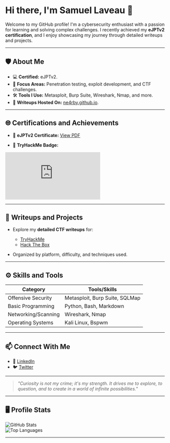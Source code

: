 # Hi there, I'm Samuel Laveau 👋  

Welcome to my GitHub profile! I'm a cybersecurity enthusiast with a passion for learning and solving complex challenges. I recently achieved my **eJPTv2 certification**, and I enjoy showcasing my journey through detailed writeups and projects.  

---

## 🛡️ About Me  
- 💻 **Certified:** eJPTv2.  
- 🎯 **Focus Areas:** Penetration testing, exploit development, and CTF challenges.  
- 🛠️ **Tools I Use:** Metasploit, Burp Suite, Wireshark, Nmap, and more.  
- 📘 **Writeups Hosted On:** [ne4rby.github.io](https://ne4rby.github.io).  

---

## 🌐 Certifications and Achievements  
- 🏅 **eJPTv2 Certificate:** [View PDF](https://certs.ine.com/b2678158-1158-460a-b1ab-daea02c34b77#acc.wNMqDc73)    

- 🧩 **TryHackMe Badge:**  
<iframe src="https://tryhackme.com/api/v2/badges/public-profile?userPublicId=3714931" style='border:none;'></iframe>


---

## 🔗 Writeups and Projects  
- Explore my **detailed CTF writeups** for:  
  - [TryHackMe](https://ne4rby.github.io/categories/tryhackme/)  
  - [Hack The Box](https://ne4rby.github.io/categories/hackthebox/)  

- Organized by platform, difficulty, and techniques used.  

---

## ⚙️ Skills and Tools  
| Category              | Tools/Skills                          |  
|-----------------------|---------------------------------------|  
| Offensive Security    | Metasploit, Burp Suite, SQLMap        |  
| Basic Programming     | Python, Bash, Markdown               |  
| Networking/Scanning   | Wireshark, Nmap                      |  
| Operating Systems     | Kali Linux, Bspwm                    |  

---

## 📫 Connect With Me  
- 💼 [LinkedIn](#) 
- 🐦 [Twitter](#) 

---

> *"Curiosity is not my crime; it's my strength. It drives me to explore, to question, and to create in a world of infinite possibilities."*  

---

## 🖥️ Profile Stats  
![GitHub Stats](https://github-readme-stats.vercel.app/api?username=Ne4rby&show_icons=true&theme=radical)  
![Top Languages](https://github-readme-stats.vercel.app/api/top-langs/?username=Ne4rby&layout=compact&theme=radical)  

---

